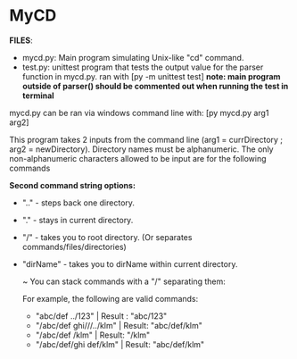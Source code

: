 # MyCD
**FILES**:
- mycd.py: Main program simulating Unix-like "cd" command. 
- test.py: unittest program that tests the output value for the parser function in mycd.py. ran with [py -m unittest test]
      **note: main program outside of parser() should be commented out when running the test in terminal**

mycd.py can be ran via windows command line with: [py mycd.py arg1 arg2]

This program takes 2 inputs from the command line (arg1 = currDirectory ; arg2 = newDirectory). Directory names must be alphanumeric. The only non-alphanumeric characters allowed to be input are for the following commands

**Second command string options:**
- ".." - steps back one directory.
- "." - stays in current directory.
- "/" - takes you to root directory. (Or separates commands/files/directories)
- "dirName" - takes you to dirName within current directory.
   
   ~ You can stack commands with a "/" separating them:
   
   For example, the following are valid commands:
   - "abc/def ../123" | Result : "abc/123"
   - "/abc/def ghi///../klm" | Result: "abc/def/klm"
   - "/abc/def /klm" | Result: "/klm"
   - "/abc/def/ghi def/klm" | Result: "abc/def/klm"
   

